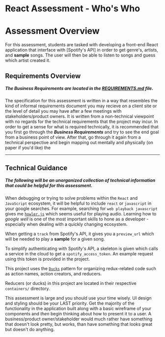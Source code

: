 # React Assessment - Who's Who
# Assessment Overview

For this assessment, students are tasked with developing a front-end React application that interface with [Spotify's API] in order to get genre's, artists, and **sample** songs. The user will then be able to listen to songs and guess which artist created it.

## Requirements Overview

##### The *Business Requirements* are located in the [REQUIREMENTS.md](REQUIREMENTS.md) file.

The specification for this assessment is written in a way that resembles the kind of informal requirements document you may recieve on a client site or the level of detail you may have after a few meetings with stakeholders/product owners. It is written from a non-technical viewpoint with no regards for the technical requirements that the project may incur. In order to get a sense for what is required technically, it is recommended that you first go through the ***Business Requirements*** and try to see the end goal from a business point of view. After that, go through it again from a technical perspective and begin mapping out mentally and physically (on paper if you'd like) the 

---

## Technical Guidance

##### The following will be an unorganized collection of technical information that could be helpful for this assessment.

When debugging or trying to solve problems within the `React` and `JavaScript` ecosystem, it will be helpful to include `react` or `javascript` in your google searches. For example, searching for `web playback javascript` gives me [`howler.js`](https://howlerjs.com/) which seems useful for playing audio. Learning how to *google well* is one of the most important skills to hone as a developer - especially when dealing with a quickly changing ecosystem.

When getting a `track` from Spotify's API, it gives you a `preview_url` which will be needed to play a **sample** for a given song.

To simplify authenticating with Spotify's API, a skeleton is given which calls a service in the cloud to get a `spotify_access_token`. An example request using this token is provided in the project.

This project uses the [`Ducks`](https://github.com/erikras/ducks-modular-redux) pattern for organizing redux-related code such as action names, action creators, and reducers. 

Reducers (or ducks) in this project are located in their respective `containers/` directory.

This assessment is large and you should use your time wisely. UI design and styling should be your LAST priority. Get the majority of the functionality in the application built along with a basic wireframe of your components and *then* begin thinking about how to present it to a user. A business/product owner/stakeholder would much rather have something that doesn't look pretty, but works, than have something that looks great but doesn't do anything.
